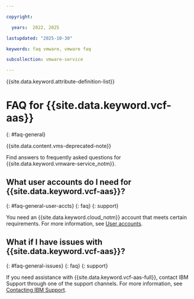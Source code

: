 ```yaml
---

copyright:

  years:  2022, 2025

lastupdated: "2025-10-30"

keywords: faq vmware, vmware faq

subcollection: vmware-service

---
```


{{site.data.keyword.attribute-definition-list}}

# FAQ for {{site.data.keyword.vcf-aas}}
{: #faq-general}

{{site.data.content.vms-deprecated-note}}

Find answers to frequently asked questions for {{site.data.keyword.vmware-service_notm}}.

## What user accounts do I need for {{site.data.keyword.vcf-aas}}?
{: #faq-general-user-accts}
{: faq}
{: support}

You need an {{site.data.keyword.cloud_notm}} account that meets certain requirements. For more information, see [User accounts](/docs/vmware-service?topic=vmware-service-getting-started#getting-started-user-accts).

## What if I have issues with {{site.data.keyword.vcf-aas}}?
{: #faq-general-issues}
{: faq}
{: support}

If you need assistance with {{site.data.keyword.vcf-aas-full}}, contact IBM Support through one of the support channels. For more information, see [Contacting IBM Support](/docs/vmware-service?topic=vmware-service-support).
